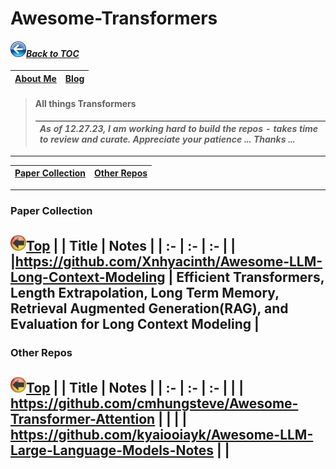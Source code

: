 # Awesome-Transformers
#### _[<img src="images/back_button_2.png" width="25" height="25">Back to TOC](https://github.com/xsankar/Awesome-Awesome-LLM)_
| [About Me](https://www.linkedin.com/in/ksankar) | [Blog](https://ksankar.medium.com) |
| :- | :- |
> #### All things Transformers
> |***As of 12.27.23, I am working hard to build the repos - takes time to review and curate. Appreciate your patience ... Thanks ...***|
> | :- |
> 
---
| [Paper Collection](#paper-collection) | [Other Repos](#other-repos) |
| :-: | :-: | 
---
### Paper Collection
[<img src="images/back_button.png" width="25" height="25">Top](#mback-to-toc)
| | Title | Notes |
| :- | :- | :- |
| |https://github.com/Xnhyacinth/Awesome-LLM-Long-Context-Modeling | Efficient Transformers, Length Extrapolation, Long Term Memory, Retrieval Augmented Generation(RAG), and Evaluation for Long Context Modeling |
---
### Other Repos
[<img src="images/back_button.png" width="25" height="25">Top](#mback-to-toc)
| | Title | Notes |
| :- | :- | :- |
| | https://github.com/cmhungsteve/Awesome-Transformer-Attention | |
| | https://github.com/kyaiooiayk/Awesome-LLM-Large-Language-Models-Notes | |
---
